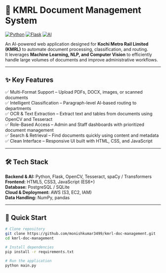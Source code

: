 # 📁 KMRL Document Management System
[![Python](https://img.shields.io/badge/Python-3.8+-blue.svg)](https://www.python.org/downloads/)
[![Flask](https://img.shields.io/badge/Flask-2.x-green.svg)](https://flask.palletsprojects.com/)
[![AI](https://img.shields.io/badge/AI-Machine%20Learning-orange.svg)](https://scikit-learn.org/)

An AI-powered web application designed for **Kochi Metro Rail Limited (KMRL)** to automate document processing, classification, and routing.  
It leverages **Machine Learning, NLP, and Computer Vision** to efficiently handle large volumes of documents and improve administrative workflows.

---

## ✨ Key Features
✅ Multi-Format Support – Upload PDFs, DOCX, images, or scanned documents  
✅ Intelligent Classification – Paragraph-level AI-based routing to departments  
✅ OCR & Text Extraction – Extract text and tables from documents using OpenCV and Tesseract  
✅ Role-Based Access – Admin and Staff dashboards with prioritized document management  
✅ Search & Retrieval – Find documents quickly using content and metadata  
✅ Clean Interface – Responsive UI built with HTML, CSS, and JavaScript

---

## 🛠 Tech Stack
**Backend & AI:** Python, Flask, OpenCV, Tesseract, spaCy / Transformers  
**Frontend:** HTML5, CSS3, JavaScript (ES6+)  
**Database:** PostgreSQL / SQLite  
**Cloud & Deployment:** AWS (S3, EC2, IAM)  
**Data Handling:** NumPy, pandas  

---

## 🚀 Quick Start

```bash
# Clone repository
git clone https://github.com/monishkumar3499/kmrl-doc-management.git
cd kmrl-doc-management

# Install dependencies
pip install -r requirements.txt

# Run the application
python main.py
